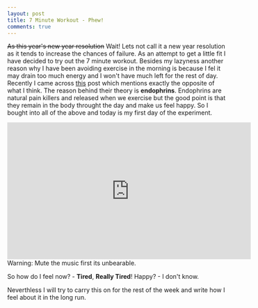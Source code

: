 ```yaml
---
layout: post
title: 7 Minute Workout - Phew!
comments: true
---
```


~~As this year's new year resolution~~ Wait! Lets not call it a new year resolution as it tends to increase the chances of failure. As an attempt to get a little fit I have decided to try out the 7 minute workout. Besides my lazyness another reason why I have been avoiding exercise in the morning is because I fel it may drain too much energy and I won't have much left for the rest of day. Recently I came across [this](https://blog.bufferapp.com/why-exercising-makes-us-happier)  post which mentions exactly the opposite of what I think. The reason behind their theory is **endophrins**. Endophrins are natural pain killers and released when we exercise but the good point is that they remain in the body throught the day and make us feel happy. So I bought into all of the above and today is my first day of the experiment.

<iframe width="560" height="315" src="https://www.youtube.com/embed/ECxYJcnvyMw" frameborder="0" allowfullscreen></iframe>
Warning: Mute the music first its unbearable.

So how do I feel now? - **Tired**, **Really Tired**!
Happy? - I don't know.

Neverthless I will try to carry this on for the rest of the week and write how I feel about it in the long run.